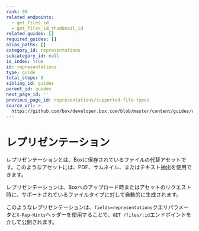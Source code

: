 ```yaml
---
rank: 90
related_endpoints:
  - get_files_id
  - get_files_id_thumbnail_id
related_guides: []
required_guides: []
alias_paths: []
category_id: representations
subcategory_id: null
is_index: true
id: representations
type: guide
total_steps: 8
sibling_id: guides
parent_id: guides
next_page_id: ''
previous_page_id: representations/supported-file-types
source_url: >-
  https://github.com/box/developer.box.com/blob/master/content/guides/representations/index.md
---
```

# レプリゼンテーション

レプリゼンテーションとは、Boxに保存されているファイルの代替アセットです。このようなアセットには、PDF、サムネイル、またはテキスト抽出を使用できます。

レプリゼンテーションは、Boxへのアップロード時またはアセットのリクエスト時に、サポートされているファイルタイプに対して自動的に生成されます。

このようなレプリゼンテーションは、`fields=representations`クエリパラメータと`X-Rep-Hints`ヘッダーを使用することで、`GET /files/:id`エンドポイントを介して公開されます。
